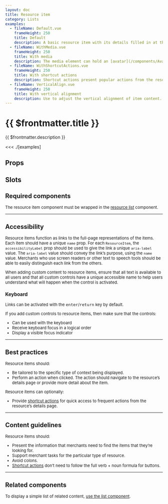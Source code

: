 ```yaml
---
layout: doc
title: Resource item
category: Lists
examples:
  - fileName: Default.vue
    frameHeight: 250
    title: Default
    description: A basic resource item with its details filled in at the point of use.
  - fileName: WithMedia.vue
    frameHeight: 250
    title: With media
    description: The media element can hold an [avatar](/components/Avatar), [thumbnail](/components/Thumbnail), or other small-format graphic.
  - fileName: WithShortcutActions.vue
    frameHeight: 250
    title: With shortcut actions
    description: Shortcut actions present popular actions from the resource’s details page for easy access. A shortcut action should be available on every item in the list.
  - fileName: VerticalAlign.vue
    frameHeight: 250
    title: With vertical alignment
    description: Use to adjust the vertical alignment of item content.
---
```


# {{ $frontmatter.title }}

<Lede>

{{ $frontmatter.description }}

</Lede>

<Examples>

<<< ./[examples]

</Examples>

## Props

<PropsTable />

## Slots

<SlotsTable />

<div style="font-size: 0.8125rem">

## Required components

The resource item component must be wrapped in the [resource list](/components/ResourceList) component.

---

## Accessibility

Resource items function as links to the full-page representations of the items. Each item should have a unique `name` prop. For each `ResourceItem`, the `accessibilityLabel` prop should be used to give the link a unique `aria-label` value. The `aria-label` value should convey the link’s purpose, using the `name` value. Merchants who use screen readers or other text to speech tools should be able to easily distinguish each link from the others.

When adding custom content to resource items, ensure that all text is available to all users and that all custom controls have a unique accessible name to help users understand what will happen when the control is activated.

### Keyboard

Links can be activated with the <kbd>enter</kbd>/<kbd>return</kbd> key by default.

If you add custom controls to resource items, then make sure that the controls:

- Can be used with the keyboard
- Receive keyboard focus in a logical order
- Display a visible focus indicator

---

## Best practices

Resource items should:

- Be tailored to the specific type of context being displayed.
- Perform an action when clicked. The action should navigate to the resource’s details page or provide more detail about the item.

Resource items can optionally:

- Provide [shortcut actions](/components/ResourceList#study-custom-item-shortcut-actions) for quick access to frequent actions from the resource’s details page.

---

## Content guidelines

Resource items should:

- Present the information that merchants need to find the items that they’re looking for.
- Support merchant tasks for the particular type of resource.
- Avoid colons.
- [Shortcut actions](/components/ResourceList#study-custom-item-shortcut-actions) don’t need to follow the full verb + noun formula for buttons.

---

## Related components

To display a simple list of related content, [use the list component](/components/List).

</div>
